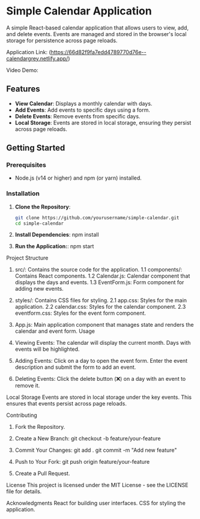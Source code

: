 # Simple Calendar Application

A simple React-based calendar application that allows users to view, add, and delete events. Events are managed and stored in the browser's local storage for persistence across page reloads.


Application Link: 
(https://66d82f9fa7edd4789770d76e--calendargrey.netlify.app/)

Video Demo:



## Features

- **View Calendar**: Displays a monthly calendar with days.
- **Add Events**: Add events to specific days using a form.
- **Delete Events**: Remove events from specific days.
- **Local Storage**: Events are stored in local storage, ensuring they persist across page reloads.

## Getting Started

### Prerequisites

- Node.js (v14 or higher) and npm (or yarn) installed.

### Installation

1. **Clone the Repository**:

   ```bash
   git clone https://github.com/yourusername/simple-calendar.git
   cd simple-calendar
2. **Install Dependencies**:
   npm install
   
4. **Run the Application:**:
    npm start

Project Structure
1. src/: Contains the source code for the application.
   1.1 components/: Contains React components.
   1.2 Calendar.js: Calendar component that displays the days and events.
   1.3 EventForm.js: Form component for adding new events.
2. styles/: Contains CSS files for styling.
   2.1 app.css: Styles for the main application.
   2.2 calendar.css: Styles for the calendar component.
   2.3 eventform.css: Styles for the event form component.
3. App.js: Main application component that manages state and renders the calendar and event form.
Usage
1. Viewing Events: The calendar will display the current month. Days with events will be highlighted.

2. Adding Events: Click on a day to open the event form. Enter the event description and submit the form to add an event.

3. Deleting Events: Click the delete button (❌) on a day with an event to remove it.

Local Storage
Events are stored in local storage under the key events. This ensures that events persist across page reloads.

Contributing
1. Fork the Repository.

2. Create a New Branch:
   git checkout -b feature/your-feature
3. Commit Your Changes:
   git add .
   git commit -m "Add new feature"
4. Push to Your Fork:
   git push origin feature/your-feature
5. Create a Pull Request.

License
This project is licensed under the MIT License - see the LICENSE file for details.

Acknowledgments
React for building user interfaces.
CSS for styling the application.
